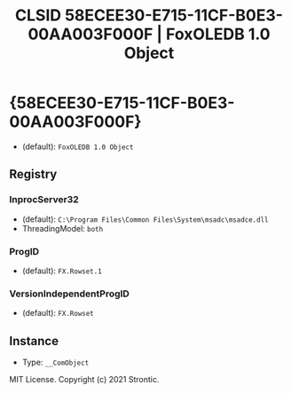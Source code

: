 ﻿---
title: "CLSID 58ECEE30-E715-11CF-B0E3-00AA003F000F | FoxOLEDB 1.0 Object"
excerpt: What is COM-Object CLSID 58ECEE30-E715-11CF-B0E3-00AA003F000F?
---

# {58ECEE30-E715-11CF-B0E3-00AA003F000F}

* (default): `FoxOLEDB 1.0 Object`

## Registry


### InprocServer32

* (default): `C:\Program Files\Common Files\System\msadc\msadce.dll`
* ThreadingModel: `both`

### ProgID

* (default): `FX.Rowset.1`

### VersionIndependentProgID

* (default): `FX.Rowset`

## Instance

* Type: `__ComObject`

MIT License. Copyright (c) 2021 Strontic.



